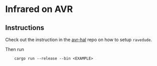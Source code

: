 # Infrared on AVR

## Instructions

Check out the instruction in the [avr-hal] repo on how to setup `ravedude`.

Then run

```shell
    cargo run --release --bin <EXAMPLE>
```

[avr-hal]: https://github.com/Rahix/avr-hal